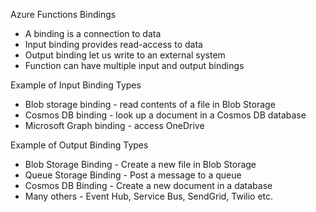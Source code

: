 Azure Functions Bindings

* A binding is a connection to data
* Input binding provides read-access to data
* Output binding let us write to an external system
* Function can have multiple input and output bindings

Example of Input Binding Types
+ Blob storage binding - read contents of a file in Blob Storage
+ Cosmos DB binding - look up a document in a Cosmos DB database
+ Microsoft Graph binding - access OneDrive

Example of Output Binding Types
- Blob Storage Binding - Create a new file in Blob Storage
- Queue Storage Binding - Post a message to a queue
- Cosmos DB Binding - Create a new document in a database
- Many others - Event Hub, Service Bus, SendGrid, Twilio etc.
